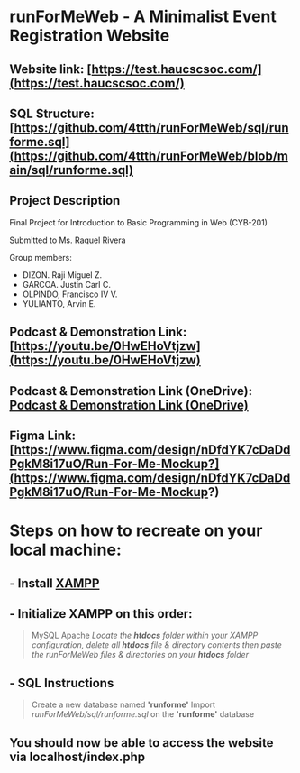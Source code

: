 # runForMeWeb - A Minimalist Event Registration Website
## Website link: [https://test.haucscsoc.com/](https://test.haucscsoc.com/)
## SQL Structure: [https://github.com/4ttth/runForMeWeb/sql/runforme.sql](https://github.com/4ttth/runForMeWeb/blob/main/sql/runforme.sql)

## Project Description
 Final Project for Introduction to Basic Programming in Web (CYB-201)
 
 Submitted to Ms. Raquel Rivera 
 
 Group members:
 - DIZON. Raji Miguel Z.
 - GARCOA. Justin Carl C.
 - OLPINDO, Francisco IV V.
 - YULIANTO, Arvin E.

## Podcast & Demonstration Link: [https://youtu.be/0HwEHoVtjzw](https://youtu.be/0HwEHoVtjzw)
## Podcast & Demonstration Link (OneDrive): [Podcast & Demonstration Link (OneDrive)](https://hauph-my.sharepoint.com/:v:/g/personal/fvolpindo_student_hau_edu_ph/EcohapCLCJdLkKe2pe0ezREBZ7mwkFCDlW60oiNFuvAxpw?nav=eyJyZWZlcnJhbEluZm8iOnsicmVmZXJyYWxBcHAiOiJPbmVEcml2ZUZvckJ1c2luZXNzIiwicmVmZXJyYWxBcHBQbGF0Zm9ybSI6IldlYiIsInJlZmVycmFsTW9kZSI6InZpZXciLCJyZWZlcnJhbFZpZXciOiJNeUZpbGVzTGlua0NvcHkifX0&e=ZIzAe3) 
## Figma Link: [https://www.figma.com/design/nDfdYK7cDaDdPgkM8i17uO/Run-For-Me-Mockup?](https://www.figma.com/design/nDfdYK7cDaDdPgkM8i17uO/Run-For-Me-Mockup?)

# Steps on how to recreate on your local machine:
## - Install [XAMPP](https://www.apachefriends.org/download.html)

## - Initialize XAMPP on this order:
> MySQL
> Apache
_Locate the **htdocs** folder within your XAMPP configuration, delete all **htdocs** file & directory contents then paste the runForMeWeb files & directories on your **htdocs** folder_

## - SQL Instructions
> Create a new database named **'runforme'**
> Import _runForMeWeb/sql/runforme.sql_ on the **'runforme'** database

## You should now be able to access the website via localhost/index.php
